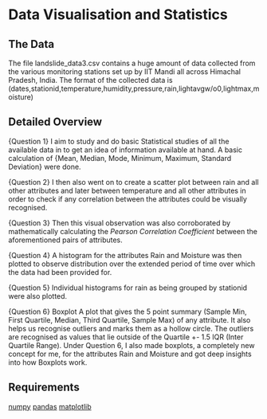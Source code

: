 # Data Visualisation and Statistics


## The Data

The file landslide_data3.csv contains a huge amount of data collected from the various monitoring stations set up by
IIT Mandi all across Himachal Pradesh, India. 
The format of the collected data is 
(dates,stationid,temperature,humidity,pressure,rain,lightavgw/o0,lightmax,moisture)


## Detailed Overview

{Question 1} I aim to study and do basic Statistical studies of all the available data in to get an idea of information 
available at hand. A basic calculation of {Mean, Median, Mode, Minimum, Maximum, Standard Deviation} were done.

{Question 2} I then also went on to create a scatter plot between rain and all other attributes and later between 
temperature and all other attributes in order to check if any correlation between the attributes could be visually recognised.

{Question 3} Then this visual observation was also corroborated by mathematically calculating the *Pearson Correlation 
Coefficient* between the aforementioned pairs of attributes.

{Question 4} A histogram for the attributes Rain and Moisture was then plotted to observe distribution over the extended period
of time over which the data had been provided for.

{Question 5} Individual histograms for rain as being grouped by stationid were also plotted.

{Question 6} Boxplot
A plot that gives the 5 point summary (Sample Min, First Quartile, Median, Third Quartile, Sample Max) of any attribute. It also
helps us recognise outliers and marks them as a hollow circle. The outliers are recognised as values that lie outside of the 
Quartile +- 1.5 IQR (Inter Quartile Range).
Under Question 6, I also made boxplots, a completely new concept for me, for the attributes Rain and Moisture and got deep
insights into how Boxplots work.


## Requirements

[numpy](https://numpy.org/)
[pandas](https://pandas.pydata.org/)
[matplotlib](https://matplotlib.org/)